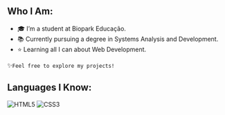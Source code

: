 ## Who I Am:

- 🎓 I’m a student at Biopark Educação.
- 📚 Currently pursuing a degree in Systems Analysis and Development.
- ⭐ Learning all I can about Web Development.
  
✨```Feel free to explore my projects!```

## Languages I Know:
![HTML5](https://img.shields.io/badge/HTML5-E34F26?style=for-the-badge&logo=html5&logoColor=white)
![CSS3](https://img.shields.io/badge/CSS3-1572B6?style=for-the-badge&logo=css3&logoColor=white)


